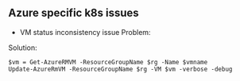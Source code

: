 ## Azure specific k8s issues
 - VM status inconsistency issue
 Problem:
 
 Solution:
 ```
 $vm = Get-AzureRMVM -ResourceGroupName $rg -Name $vmname  
 Update-AzureRmVM -ResourceGroupName $rg -VM $vm -verbose -debug
 ```
